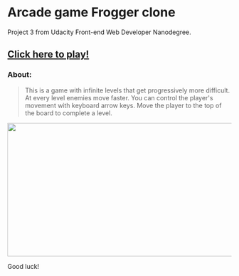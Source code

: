 # Arcade game Frogger clone
Project 3 from Udacity Front-end Web Developer Nanodegree.


## [Click here to play!](https://justaszaltauskas.github.io/Arcade-game-Frogger-clone/)  


### About:

> This is a game with infinite levels that get progressively more difficult.
At every level enemies move faster. You can control the player's movement with
keyboard arrow keys. Move the player to the top of the board to
complete a level.

<img src='http://gdurl.com/HlIK' width="600" height="300" />

Good luck!


